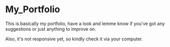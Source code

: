 # My_Portfolio

This is basically my portfolio, have a look and lemme know if you've got any suggestions or just anything to improve on.

Also, it's not responsive yet, so kindly check it via your computer.
